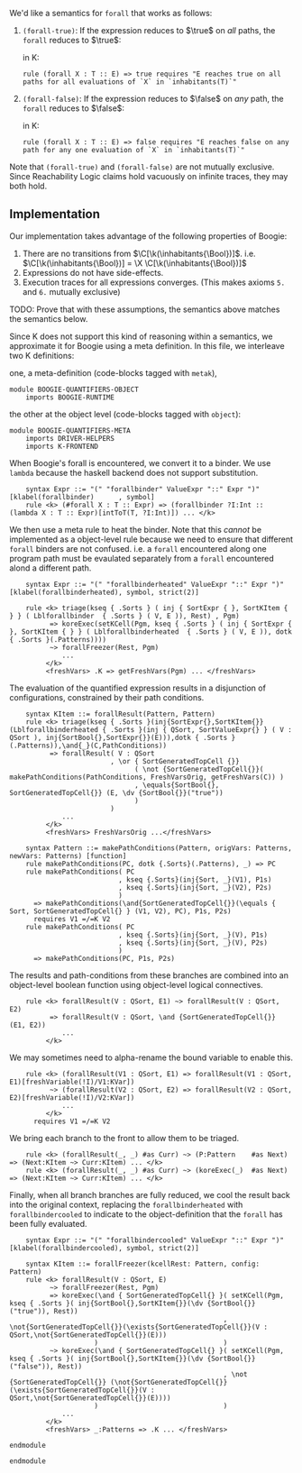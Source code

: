 We'd like a semantics for `forall` that works as follows:

1.  `(forall-true)`: If the expression reduces to $\true$ on *all* paths, the `forall` reduces to $\true$:

    in K:

    ```
    rule (forall X : T :: E) => true requires "E reaches true on all paths for all evaluations of `X` in `inhabitants(T)`"
    ```

2.  `(forall-false)`: If the expression reduces to $\false$ on *any* path, the `forall` reduces to $\false$: 

    in K:

    ```
    rule (forall X : T :: E) => false requires "E reaches false on any path for any one evaluation of `X` in `inhabitants(T)`"
    ```

Note that `(forall-true)` and `(forall-false)` are not mutually exclusive.
Since Reachability Logic claims hold vacuously on infinite traces, they may both hold. 

## Implementation

Our implementation takes advantage of the following properties of Boogie:

1. There are no transitions from $\C[\k(\inhabitants{\Bool})]$. i.e. $\C[\k(\inhabitants{\Bool})] = \X \C[\k(\inhabitants{\Bool})]$
2. Expressions do not have side-effects.
3. Execution traces for all expressions converges. (This makes axioms `5.` and `6.` mutually exclusive)

TODO: Prove that with these assumptions, the semantics above matches the semantics below.

Since K does not support this kind of reasoning within a semantics, we approximate it for Boogie using a meta definition.
In this file, we interleave two K definitions:

one, a meta-definition (code-blocks tagged with `metak`),

```objectk
module BOOGIE-QUANTIFIERS-OBJECT
    imports BOOGIE-RUNTIME
```

the other at the object level (code-blocks tagged with `object`):

```metak
module BOOGIE-QUANTIFIERS-META
    imports DRIVER-HELPERS
    imports K-FRONTEND
```

When Boogie's forall is encountered, we convert it to a binder. We use `lambda` because the haskell backend does not support substitution.

```objectk
    syntax Expr ::= "(" "forallbinder" ValueExpr "::" Expr ")"  [klabel(forallbinder)      , symbol]
    rule <k> (#forall X : T :: Expr) => (forallbinder ?I:Int :: (lambda X : T :: Expr)[intToT(T, ?I:Int)]) ... </k>
```

We then use a meta rule to heat the binder.
Note that this *cannot* be implemented as a object-level rule because we need to ensure that different `forall` binders are not confused.
i.e. a `forall` encountered along one program path must be evaulated separately from a `forall` encountered alond a different path.

```objectk
    syntax Expr ::= "(" "forallbinderheated" ValueExpr "::" Expr ")"  [klabel(forallbinderheated), symbol, strict(2)]
```

```metak
    rule <k> triage(kseq { .Sorts } ( inj { SortExpr { }, SortKItem { } } ( Lblforallbinder  { .Sorts } ( V, E )), Rest) , Pgm)
          => koreExec(setKCell(Pgm, kseq { .Sorts } ( inj { SortExpr { }, SortKItem { } } ( Lblforallbinderheated  { .Sorts } ( V, E )), dotk { .Sorts }(.Patterns))))
          ~> forallFreezer(Rest, Pgm)
             ...
         </k>
         <freshVars> .K => getFreshVars(Pgm) ... </freshVars>
```

The evaluation of the quantified expression results in a disjunction of configurations, constrained by their path conditions.

```metak
    syntax KItem ::= forallResult(Pattern, Pattern)
    rule <k> triage(kseq { .Sorts }(inj{SortExpr{},SortKItem{}}(Lblforallbinderheated { .Sorts }(inj { QSort, SortValueExpr{} } ( V : QSort ), inj{SortBool{},SortExpr{}}(E))),dotk { .Sorts }(.Patterns)),\and{_}(C,PathConditions))
          => forallResult( V : QSort
                         , \or { SortGeneratedTopCell {}}
                               ( \not {SortGeneratedTopCell{}}( makePathConditions(PathConditions, FreshVarsOrig, getFreshVars(C)) )
                               , \equals{SortBool{}, SortGeneratedTopCell{}} (E, \dv {SortBool{}}("true"))
                               )
                         )
             ...
         </k>
         <freshVars> FreshVarsOrig ...</freshVars>
```

```metak
    syntax Pattern ::= makePathConditions(Pattern, origVars: Patterns, newVars: Patterns) [function] 
    rule makePathConditions(PC, dotk {.Sorts}(.Patterns), _) => PC
    rule makePathConditions( PC
                           , kseq {.Sorts}(inj{Sort, _}(V1), P1s)
                           , kseq {.Sorts}(inj{Sort, _}(V2), P2s)
                           )
      => makePathConditions(\and{SortGeneratedTopCell{}}(\equals { Sort, SortGeneratedTopCell{} } (V1, V2), PC), P1s, P2s)
      requires V1 =/=K V2
    rule makePathConditions( PC
                           , kseq {.Sorts}(inj{Sort, _}(V), P1s)
                           , kseq {.Sorts}(inj{Sort, _}(V), P2s)
                           )
      => makePathConditions(PC, P1s, P2s)
```

The results and path-conditions from these branches are combined into an object-level boolean function using object-level logical connectives.

```metak
    rule <k> forallResult(V : QSort, E1) ~> forallResult(V : QSort, E2)
          => forallResult(V : QSort, \and {SortGeneratedTopCell{}} (E1, E2))
             ...
         </k>
```

We may sometimes need to alpha-rename the bound variable to enable this.

```metak
    rule <k> (forallResult(V1 : QSort, E1) => forallResult(V1 : QSort, E1)[freshVariable(!I)/V1:KVar])
          ~> (forallResult(V2 : QSort, E2) => forallResult(V2 : QSort, E2)[freshVariable(!I)/V2:KVar])
             ...
         </k>
      requires V1 =/=K V2
```

We bring each branch to the front to allow them to be triaged.

```metak
    rule <k> (forallResult(_, _) #as Curr) ~> (P:Pattern    #as Next) => (Next:KItem ~> Curr:KItem) ... </k>
    rule <k> (forallResult(_, _) #as Curr) ~> (koreExec(_)  #as Next) => (Next:KItem ~> Curr:KItem) ... </k>
```

Finally, when all branch branches are fully reduced, we cool the result back into the original context,
replacing the `forallbinderheated` with `forallbindercooled` to indicate to the object-definition that the `forall` has been fully evaluated.

```objectk
    syntax Expr ::= "(" "forallbindercooled" ValueExpr "::" Expr ")"  [klabel(forallbindercooled), symbol, strict(2)]
```

```metak
    syntax KItem ::= forallFreezer(kcellRest: Pattern, config: Pattern)
    rule <k> forallResult(V : QSort, E)
          ~> forallFreezer(Rest, Pgm)
          => koreExec(\and { SortGeneratedTopCell{} }( setKCell(Pgm, kseq { .Sorts }( inj{SortBool{},SortKItem{}}(\dv {SortBool{}} ("true")), Rest))
                                                     , \not{SortGeneratedTopCell{}}(\exists{SortGeneratedTopCell{}}(V : QSort,\not{SortGeneratedTopCell{}}(E)))
                     )                               )
          ~> koreExec(\and { SortGeneratedTopCell{} }( setKCell(Pgm, kseq { .Sorts }( inj{SortBool{},SortKItem{}}(\dv {SortBool{}} ("false")), Rest))
                                                     , \not {SortGeneratedTopCell{}} (\not{SortGeneratedTopCell{}}(\exists{SortGeneratedTopCell{}}(V : QSort,\not{SortGeneratedTopCell{}}(E))))
                     )                               )
             ...
         </k>
         <freshVars> _:Patterns => .K ... </freshVars>
```

```objectk
endmodule
```

```metak
endmodule
```
